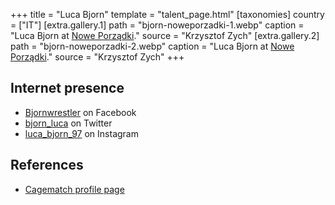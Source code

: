 +++
title = "Luca Bjorn"
template = "talent_page.html"
[taxonomies]
country = ["IT"]
[extra.gallery.1]
path = "bjorn-noweporzadki-1.webp"
caption = "Luca Bjorn at [Nowe Porządki](@/e/ptw/2025-01-11-ptw-nowe-porzadki.md)."
source = "Krzysztof Zych"
[extra.gallery.2]
path = "bjorn-noweporzadki-2.webp"
caption = "Luca Bjorn at [Nowe Porządki](@/e/ptw/2025-01-11-ptw-nowe-porzadki.md)."
source = "Krzysztof Zych"
+++

## Internet presence

* [Bjornwrestler](https://www.facebook.com/Bjornwrestler) on Facebook
* [bjorn_luca](https://x.com/bjorn_luca) on Twitter
* [luca_bjorn_97](https://www.instagram.com/luca_bjorn_97) on Instagram

## References

* [Cagematch profile page](https://www.cagematch.net/?id=2&nr=25726)
